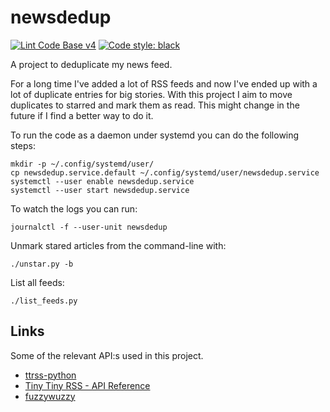 # newsdedup

[![Lint Code Base v4](https://github.com/reuteras/newsdedup/actions/workflows/linter.yml/badge.svg)](https://github.com/reuteras/newsdedup/actions/workflows/linter.yml)
[![Code style: black](https://img.shields.io/badge/code%20style-black-000000.svg)](https://github.com/psf/black)


A project to deduplicate my news feed.

For a long time I've added a lot of RSS feeds and now I've ended up with a lot
of duplicate entries for big stories. With this project I aim to move duplicates
to starred and mark them as read. This might change in the future if I find a
better way to do it.

To run the code as a daemon under systemd you can do the following steps:

    mkdir -p ~/.config/systemd/user/
    cp newsdedup.service.default ~/.config/systemd/user/newsdedup.service
    systemctl --user enable newsdedup.service
    systemctl --user start newsdedup.service

To watch the logs you can run:

    journalctl -f --user-unit newsdedup

Unmark stared articles from the command-line with:

    ./unstar.py -b

List all feeds:

    ./list_feeds.py

## Links

Some of the relevant API:s used in this project.

* [ttrss-python](http://ttrss-python.readthedocs.org/en/latest/)
* [Tiny Tiny RSS - API Reference](https://tt-rss.org/wiki/ApiReference)
* [fuzzywuzzy](https://github.com/seatgeek/fuzzywuzzy)

